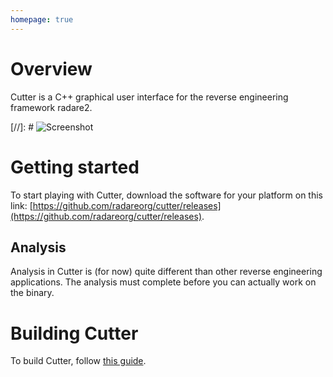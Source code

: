 ```yaml
---
homepage: true
---
```


# Overview

Cutter is a C++ graphical user interface for the reverse engineering framework radare2.

[//]: # ![Screenshot](https://raw.githubusercontent.com/radareorg/cutter/master/docs/images/screenshot.png)

# Getting started

To start playing with Cutter, download the software for your platform on this link: [https://github.com/radareorg/cutter/releases](https://github.com/radareorg/cutter/releases).

## Analysis

Analysis in Cutter is (for now) quite different than other reverse engineering applications.
The analysis must complete before you can actually work on the binary.

# Building Cutter

To build Cutter, follow [this guide](building.md).

